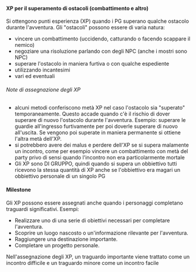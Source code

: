#### XP per il superamento di ostacoli (combattimento e altro)

Si ottengono punti esperienza (XP) quando i PG superano qualche ostacolo durante l'avventura.
Gli "ostacoli" possono essere di varia natura:

- vincere un combattimento (uccidendo, catturando o facendo scappare il nemico)
- negoziare una risoluzione parlando con degli NPC (anche i mostri sono NPC)
- superare l'ostacolo in maniera furtiva o con qualche espediente
- utilizzando incantesimi
- vari ed eventuali

###### Note di assegnazione degli XP

- alcuni metodi conferiscono metà XP nel caso l'ostacolo sia "superato" temporaneamente. Questo accade quando c'è il rischio di dover superare di nuovo l'ostacolo durante l'avventura. Esempio: superare le guardie all'ingresso furtivamente per poi doverle superare di nuovo all'uscita. Se vengono poi superate in maniera permanente si ottiene l'altra metà dell'XP.
- si potrebbero avere dei malus e perdere dell'XP se si supera malamente un incontro, come per esempio vincere un combattimento con metà del party privo di sensi quando l'incontro non era particolarmente mortale
- Gli XP sono DI GRUPPO, quindi quando si supera un obbiettivo tutti ricevono la stessa quantità di XP anche se l'obbiettivo era magari un obbiettivo personale di un singolo PG

#### Milestone

Gli XP possono essere assegnati anche quando i personaggi completano traguardi significativi. Esempi:

- Realizzare uno di una serie di obiettivi necessari per completare l'avventura.
- Scoprire un luogo nascosto o un'informazione rilevante per l'avventura.
- Raggiungere una destinazione importante.
- Completare un progetto personale.

Nell'assegnazione degli XP, un traguardo importante viene trattato come un incontro difficile e un traguardo minore come un incontro facile


